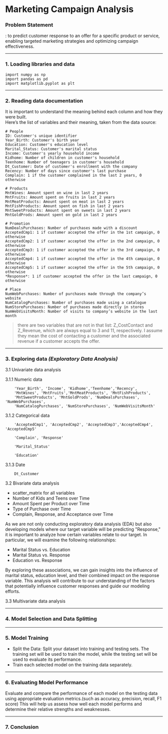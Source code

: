 # Marketing Campaign Analysis

### Problem Statement
:  to predict customer response to an offer for a specific product or service, enabling targeted marketing strategies and optimizing campaign effectiveness.
___
### 1. Loading libraries and data
```
import numpy as np
import pandas as pd
import matplotlib.pyplot as plt
```
___
### 2. Reading data documentation

It is important to understand the meaning behind each column and how they were built.   
Here’s the list of variables and their meaning, taken from the data source:

```
# People
ID: Customer's unique identifier
Year_Birth: Customer's birth year
Education: Customer's education level
Marital_Status: Customer's marital status
Income: Customer's yearly household income
Kidhome: Number of children in customer's household
Teenhome: Number of teenagers in customer's household
Dt_Customer: Date of customer's enrollment with the company
Recency: Number of days since customer's last purchase
Complain: 1 if the customer complained in the last 2 years, 0 otherwise

# Products
MntWines: Amount spent on wine in last 2 years
MntFruits: Amount spent on fruits in last 2 years
MntMeatProducts: Amount spent on meat in last 2 years
MntFishProducts: Amount spent on fish in last 2 years
MntSweetProducts: Amount spent on sweets in last 2 years
MntGoldProds: Amount spent on gold in last 2 years

# Promotion
NumDealsPurchases: Number of purchases made with a discount
AcceptedCmp1: 1 if customer accepted the offer in the 1st campaign, 0 otherwise
AcceptedCmp2: 1 if customer accepted the offer in the 2nd campaign, 0 otherwise
AcceptedCmp3: 1 if customer accepted the offer in the 3rd campaign, 0 otherwise
AcceptedCmp4: 1 if customer accepted the offer in the 4th campaign, 0 otherwise
AcceptedCmp5: 1 if customer accepted the offer in the 5th campaign, 0 otherwise
*Response*: 1 if customer accepted the offer in the last campaign, 0 otherwise

# Place
NumWebPurchases: Number of purchases made through the company’s website
NumCatalogPurchases: Number of purchases made using a catalogue
NumStorePurchases: Number of purchases made directly in stores
NumWebVisitsMonth: Number of visits to company’s website in the last month
```
> there are two variables that are not in that list: Z_CostContact and Z_Revenue, which are always equal to 3 and 11, respectively. I assume they mean the cost of contacting a customer and the associated revenue if a customer accepts the offer.
___  
### 3. Exploring data *(Exploratory Data Analysis)*

3.1 Univariate data analysis

3.1.1 Numeric data  
```
    'Year_Birth', 'Income', 'Kidhome','Teenhome','Recency', 
    'MntWines', 'MntFruits','MntMeatProducts', 'MntFishProducts', 
    'MntSweetProducts', 'MntGoldProds', 'NumDealsPurchases', 'NumWebPurchases',
    'NumCatalogPurchases', 'NumStorePurchases', 'NumWebVisitsMonth'
```
3.1.2 Categorical data
```
    'AcceptedCmp1', 'AcceptedCmp2', 'AcceptedCmp3','AcceptedCmp4', 'AcceptedCmp5'
    
    'Complain', 'Response'
    
    'Marital_Status'
    
    'Education'
```
3.1.3 Date
```
    Dt_Customer
```

3.2 Bivariate data analysis
- scatter_matrix for all variables
- Number of Kids and Teens over Time
- Amount Spent per Product over Time
- Type of Purchase over Time
- Complain, Response, and Acceptance over Time

As we are not only conducting exploratory data analysis (EDA) but also developing models where our target variable will be predicting "Response," it is important to analyze how certain variables relate to our target. In particular, we will examine the following relationships:
- Marital Status vs. Education
- Marital Status vs. Response
- Education vs. Response

By exploring these associations, we can gain insights into the influence of marital status, education level, and their combined impact on the response variable. This analysis will contribute to our understanding of the factors that potentially influence customer responses and guide our modeling efforts.

3.3 Multivariate data analysis

___
### 4. Model Selection and Data Splitting

___
### 5. Model Training
- Split the Data: Split your dataset into training and testing sets. The training set will be used to train the model, while the testing set will be used to evaluate its performance.
- Train each selected model on the training data separately.
___
### 6. Evaluating  Model Performance

Evaluate and compare the performance of each model on the testing data using appropriate evaluation metrics.(such as accuracy, precision, recall, F1 score) This will help us assess how well each model performs and determine their relative strengths and weaknesses.
___
### 7. Conclusion



